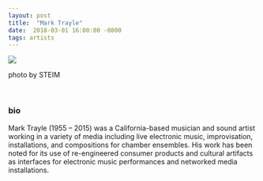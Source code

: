 ```yaml
---
layout: post
title:  "Mark Trayle"
date:  2018-03-01 16:00:00 -0800
tags: artists
---
```


![]({{site.url}}/assets/mtrayle.jpg)

photo by STEIM

<br/>

### bio
Mark Trayle (1955 – 2015) was a California-based musician and sound artist working in a variety of media including live electronic music, improvisation, installations, and compositions for chamber ensembles. His work has been noted for its use of re-engineered consumer products and cultural artifacts as interfaces for electronic music performances and networked media installations.
